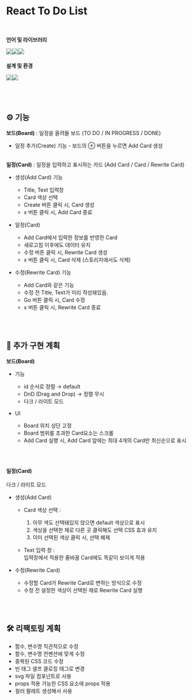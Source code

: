 # React To Do List

<br>

**언어 및 라이브러리**

<div style="display:flex; margin-bottom:20px;">

<img src="https://img.shields.io/badge/React-61DAFB?style=for-the-badge&logo=react&logoColor=black">

<img src="https://img.shields.io/badge/styledcomponents-DB7093?style=for-the-badge&logo=styledcomponents&logoColor=white">

<img src="https://img.shields.io/badge/🐻 Zustand-3578E5?style=for-the-badge">

</div>

**설계 및 환경**

<div style="display:flex; margin-bottom:20px;">

<img src="https://img.shields.io/badge/visual studio code-007ACC?style=for-the-badge&logo=visualstudiocode&logoColor=white">

<img src="https://img.shields.io/badge/github-181717?style=for-the-badge&logo=github&logoColor=white">

</div>

<br><br>

## ⚙ 기능

**보드(Board)** : 일정을 올려둘 보드 (TO DO / IN PROGRESS / DONE)

- 일정 추가(Create) 기능 - 보드의 ⊕ 버튼을 누르면 Add Card 생성
  <br><br>

**일정(Card)** : 일정을 입력하고 표시하는 카드 (Add Card / Card / Rewrite Card)

- 생성(Add Card) 기능

  - Title, Text 입력창
  - Card 색상 선택
  - Create 버튼 클릭 시, Card 생성
  - x 버튼 클릭 시, Add Card 종료

- 일정(Card)

  - Add Card에서 입력한 정보를 반영한 Card
  - 새로고침 이후에도 데이터 유지
  - 수정 버튼 클릭 시, Rewrite Card 생성
  - x 버튼 클릭 시, Card 삭제 (스토리지에서도 삭제)

- 수정(Rewrite Card) 기능
  - Add Card와 같은 기능
  - 수정 전 Title, Text가 미리 작성돼있음.
  - Go 버튼 클릭 시, Card 수정
  - x 버튼 클릭 시, Rewrite Card 종료

<br><br>

## 📍 추가 구현 계획

**보드(Board)**

- 기능

  - id 순서로 정렬 → default
  - DnD (Drag and Drop) → 정렬 무시
  - 다크 / 라이트 모드

- UI
  - Board 위치 상단 고정
  - Board 범위를 초과한 Card요소는 스크롤
  - Add Card 실행 시, Add Card 앞에는 최대 4개의 Card만 최신순으로 표시

<br><br>

**일정(Card)** <br><br>
다크 / 라이트 모드

- 생성(Add Card)

  - Card 색상 선택 : <br>

    1. 아무 색도 선택돼있지 않으면 default 색상으로 표시 <br>
    2. 색상을 선택한 채로 다른 곳 클릭해도 선택 CSS 효과 유지 <br>
    3. 이미 선택된 색상 클릭 시, 선택 해제 <br>

  - Text 입력 창 : <br>
    입력창에서 적용한 줄바꿈 Card에도 똑같이 보이게 적용

- 수정(Rewrite Card)
  - 수정할 Card가 Rewrite Card로 변하는 방식으로 수정
  - 수정 전 설정한 색상이 선택된 채로 Rewrite Card 실행

<br><br>

## 🛠 리팩토링 계획

- 함수, 변수명 직관적으로 수정
- 함수, 변수명 컨벤션에 맞게 수정
- 중복된 CSS 코드 수정
- 빈 태그 샐프 클로징 태그로 변경
- svg 파일 컴포넌트로 사용
- props 적용 가능한 CSS 요소에 props 적용
- 컬러 팔레트 생성해서 사용
